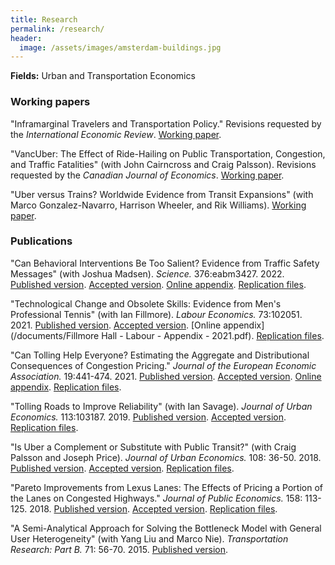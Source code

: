 ```yaml
---
title: Research
permalink: /research/
header:
  image: /assets/images/amsterdam-buildings.jpg
---
```


**Fields:** Urban and Transportation Economics

<!-- **Interests:** Energy markets and climate change. Water management. Fisheries policy. The impact of environmental quality on market outcomes. -->

### Working papers

"Inframarginal Travelers and Transportation Policy." Revisions requested by the *International Economic Review*. [Working paper](https://papers.ssrn.com/abstract=3424097).

"VancUber: The Effect of Ride-Hailing on Public Transportation, Congestion, and Traffic Fatalities" (with John Cairncross and Craig Palsson). Revisions requested by the *Canadian Journal of Economics*. [Working paper](/documents/Vancouver_and_Uber.pdf).

"Uber versus Trains? Worldwide Evidence from Transit Expansions" (with Marco Gonzalez-Navarro, Harrison Wheeler, and Rik Williams). [Working paper](https://papers.ssrn.com/sol3/papers.cfm?abstract_id=3959760).

<!-- ## Selected works in progress -->


### Publications

"Can Behavioral Interventions Be Too Salient? Evidence from Traffic Safety Messages" (with Joshua Madsen). *Science.* 376:eabm3427. 2022. [Published version](https://doi.org/10.1126/science.abm3427). [Accepted version](https://tspace.library.utoronto.ca/bitstream/1807/111157/1/Hall%20Madsen%20-%20Science%20-%20Accepted%20Version%20-%202022.pdf). [Online appendix](https://www.science.org/doi/suppl/10.1126/science.abm3427/suppl_file/science.abm3427_sm.pdf). [Replication files](https://doi.org/10.5683/SP3/MCH1EF).

"Technological Change and Obsolete Skills: Evidence from Men's Professional Tennis" (with Ian Fillmore). *Labour Economics.* 73:102051. 2021. [Published version](https://doi.org/10.1016/j.labeco.2021.102051). [Accepted version](/documents/Fillmore%20Hall%20-%20Labour%20-%20WP%20-%202021.pdf). [Online appendix](/documents/Fillmore Hall - Labour - Appendix - 2021.pdf). [Replication files](http://doi.org/10.3886/E149621V2).


"Can Tolling Help Everyone? Estimating the Aggregate and Distributional Consequences of Congestion Pricing." *Journal of the European Economic Association.* 19:441-474. 2021. [Published version](https://academic.oup.com/jeea/advance-article/doi/10.1093/jeea/jvz082/5721772?guestAccessKey=7c81a42d-0138-4fbf-94bc-046eea00b320). [Accepted version](https://tspace.library.utoronto.ca/bitstream/1807/104543/2/Hall%20-%20JEEA%20-%20WP%20-%202021.pdf). [Online appendix](https://tspace.library.utoronto.ca/bitstream/1807/104543/2/Hall%20-%20JEEA%20-%20WP%20-%202021.pdf). [Replication files](https://doi.org/10.5683/SP2/RZS1FL).

"Tolling Roads to Improve Reliability" (with Ian Savage). *Journal of Urban Economics.* 113:103187. 2019. [Published version](https://doi.org/10.1016/j.jue.2019.103187). [Accepted version](https://tspace.library.utoronto.ca/bitstream/1807/97220/1/Hall%20and%20Savage%20-%20JUE%20-%20WP%20-%202019.pdf). [Replication files](https://doi.org/10.3886/E115489V1).

"Is Uber a Complement or Substitute with Public Transit?" (with Craig Palsson and Joseph Price). *Journal of Urban Economics.* 108: 36-50. 2018. [Published version](https://doi.org/10.1016/j.jue.2018.09.003). [Accepted version](https://tspace.library.utoronto.ca/bitstream/1807/90811/1/Is%20Uber%20a_TSpace.pdf). [Replication files](https://doi.org/10.3886/E115490V3).

"Pareto Improvements from Lexus Lanes: The Effects of Pricing a Portion of the Lanes on Congested Highways." *Journal of Public Economics.* 158: 113-125. 2018. [Published version](https://doi.org/10.1016/j.jpubeco.2018.01.003). [Accepted version](https://tspace.library.utoronto.ca/bitstream/1807/90640/1/PI_from_LL.pdf). [Replication files](http://doi.org/10.3886/E115488V1).

"A Semi-Analytical Approach for Solving the Bottleneck Model with General User Heterogeneity" (with Yang Liu and Marco Nie). *Transportation Research: Part B.* 71: 56-70. 2015. [Published version](https://doi.org/10.1016/j.trb.2014.09.016).

